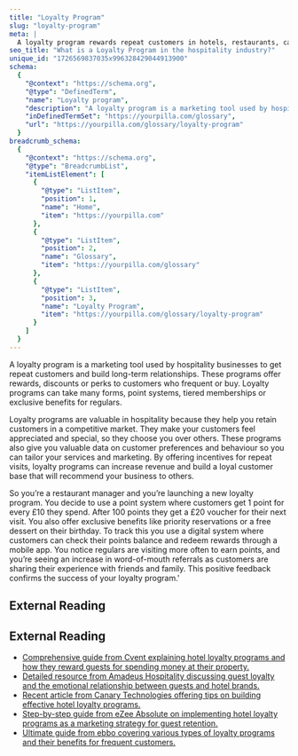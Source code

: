 ```yaml
---
title: "Loyalty Program"
slug: "loyalty-program"
meta: |
  A loyalty program rewards repeat customers in hotels, restaurants, cafes, and bars with points, discounts, or perks, encouraging them to return and spend more.
seo_title: "What is a Loyalty Program in the hospitality industry?"
unique_id: "1726569837035x996328429044913900"
schema:
  {
    "@context": "https://schema.org",
    "@type": "DefinedTerm",
    "name": "Loyalty program",
    "description": "A loyalty program is a marketing tool used by hospitality businesses to build long-term relationships with customers by offering rewards, discounts, or perks.",
    "inDefinedTermSet": "https://yourpilla.com/glossary",
    "url": "https://yourpilla.com/glossary/loyalty-program"
  }
breadcrumb_schema:
  {
    "@context": "https://schema.org",
    "@type": "BreadcrumbList",
    "itemListElement": [
      {
        "@type": "ListItem",
        "position": 1,
        "name": "Home",
        "item": "https://yourpilla.com"
      },
      {
        "@type": "ListItem",
        "position": 2,
        "name": "Glossary",
        "item": "https://yourpilla.com/glossary"
      },
      {
        "@type": "ListItem",
        "position": 3,
        "name": "Loyalty Program",
        "item": "https://yourpilla.com/glossary/loyalty-program"
      }
    ]
  }
---
```


A loyalty program is a marketing tool used by hospitality businesses to get repeat customers and build long-term relationships. These programs offer rewards, discounts or perks to customers who frequent or buy. Loyalty programs can take many forms, point systems, tiered memberships or exclusive benefits for regulars.

Loyalty programs are valuable in hospitality because they help you retain customers in a competitive market. They make your customers feel appreciated and special, so they choose you over others. These programs also give you valuable data on customer preferences and behaviour so you can tailor your services and marketing. By offering incentives for repeat visits, loyalty programs can increase revenue and build a loyal customer base that will recommend your business to others.

So you’re a restaurant manager and you’re launching a new loyalty program. You decide to use a point system where customers get 1 point for every £10 they spend. After 100 points they get a £20 voucher for their next visit. You also offer exclusive benefits like priority reservations or a free dessert on their birthday. To track this you use a digital system where customers can check their points balance and redeem rewards through a mobile app. You notice regulars are visiting more often to earn points, and you’re seeing an increase in word-of-mouth referrals as customers are sharing their experience with friends and family. This positive feedback confirms the success of your loyalty program.'

## External Reading



## External Reading

*   [Comprehensive guide from Cvent explaining hotel loyalty programs and how they reward guests for spending money at their property.](https://www.cvent.com/en/blog/hospitality/hotel-customer-loyalty)
*   [Detailed resource from Amadeus Hospitality discussing guest loyalty and the emotional relationship between guests and hotel brands.](https://www.amadeus-hospitality.com/guest-loyalty/)
*   [Recent article from Canary Technologies offering tips on building effective hotel loyalty programs.](https://www.canarytechnologies.com/post/hotel-loyalty-program-tips)
*   [Step-by-step guide from eZee Absolute on implementing hotel loyalty programs as a marketing strategy for guest retention.](https://www.ezeeabsolute.com/blog/hotel-loyalty-program/)
*   [Ultimate guide from ebbo covering various types of loyalty programs and their benefits for frequent customers.](https://www.ebbo.com/insights/blog/the-ultimate-guide-to-loyalty-programs/)